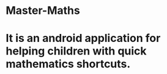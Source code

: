 # Master-Maths 
# It is an android application for helping children with quick mathematics shortcuts. 
